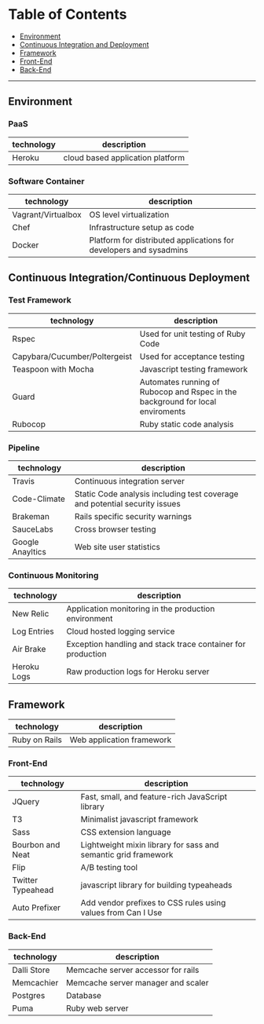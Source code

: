 # Table of Contents
- [Environment](https://github.com/excellaco/open-cabinet/blob/master/documents/technical/technology_stack.md#environment)
- [Continuous Integration and Deployment](https://github.com/excellaco/open-cabinet/blob/master/documents/technical/technology_stack.md#user-content-continuous-integrationcontinuous-deployment)
- [Framework](https://github.com/excellaco/open-cabinet/blob/master/documents/technical/technology_stack.md#user-content-framework)
 - [Front-End](https://github.com/excellaco/open-cabinet/blob/master/documents/technical/technology_stack.md#front-end)
 - [Back-End](https://github.com/excellaco/open-cabinet/blob/master/documents/technical/technology_stack.md#back-end)


***


## Environment

### PaaS

technology | description
---------- | -----------
Heroku     | cloud based application platform

### Software Container
technology         | description
----------         | -----------
Vagrant/Virtualbox | OS level virtualization
Chef               | Infrastructure setup as code
Docker             | Platform for distributed applications for developers and sysadmins

## Continuous Integration/Continuous Deployment
### Test Framework

technology                    | description
----------                    | -----------
Rspec                         | Used for unit testing of Ruby Code
Capybara/Cucumber/Poltergeist | Used for acceptance testing
Teaspoon with Mocha           | Javascript testing framework
Guard                         | Automates running of Rubocop and Rspec in the background  for local enviroments
Rubocop                       |  Ruby static code analysis

### Pipeline
technology       | description
----------       | -----------
Travis           | Continuous integration server
Code-Climate     | Static Code analysis including test coverage and potential security issues
Brakeman         | Rails specific security warnings
SauceLabs        | Cross browser testing
Google Anayltics | Web site user statistics

### Continuous Monitoring
technology    | description
----------    | -----------
New Relic     | Application monitoring in the production environment
Log Entries   | Cloud hosted logging service
Air Brake     | Exception handling and stack trace container for production
Heroku Logs   | Raw production logs for Heroku server

## Framework
technology        | description
----------        | -----------
Ruby on Rails     | Web application framework 

### Front-End
technology        | description
----------        | -----------
JQuery            | Fast, small, and feature-rich JavaScript library
T3                | Minimalist javascript framework
Sass              | CSS extension language
Bourbon and Neat  | Lightweight mixin library for sass and semantic grid framework
Flip              | A/B testing tool
Twitter Typeahead | javascript library for building typeaheads
Auto Prefixer     | Add vendor prefixes to CSS rules using values from Can I Use

### Back-End
technology        | description
----------        | -----------
Dalli Store       | Memcache server accessor for rails
Memcachier        | Memcache server manager and scaler
Postgres          | Database
Puma              | Ruby web server

